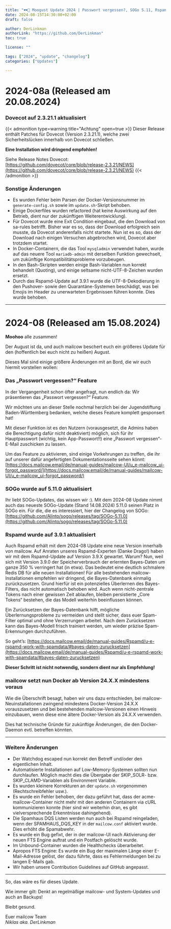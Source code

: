 ```yaml
---
title: "🕶️🐄 Moogust Update 2024 | Passwort vergessen?, SOGo 5.11, Rspamd 3.9.1 und mehr | Revision A"
date: 2024-08-15T14:30:00+02:00
draft: false

author: DerLinkman
authorLink: "https://github.com/DerLinkman"
toc: true

license: ""

tags: ["2024", "update", "changelog"]
categories: ["Updates"]

---
```


# 2024-08a (Released am 20.08.2024)

### Dovecot auf 2.3.21.1 aktualisiert
{{< admonition type=warning title="Achtung" open=true >}}
Dieser Release enthält Patches für Dovecot (Version 2.3.21.1), welche zwei Sicherheitslücken innerhalb von Dovecot schließen.

**Eine Installation wird dringend empfohlen!**

Siehe Release Notes Dovecot: [https://github.com/dovecot/core/blob/release-2.3.21/NEWS](https://github.com/dovecot/core/blob/release-2.3.21/NEWS)
{{< /admonition >}}

### Sonstige Änderungen
- Es wurden Fehler beim Parsen der Docker-Versionsnummer im `generate-config.sh` sowie im `update.sh`-Skript behoben.
- Einige Dockerfiles wurden refactored (hat keine Auswirkung auf den Betrieb, dient nur der zukünftigen Weiterentwicklung).
- Für Dovecot wurde eine Exit Condition eingebaut, die den Download von sa-rules betrifft. Bisher war es so, dass der Download erfolgreich sein musste, da Dovecot anderenfalls nicht startete. Nun ist es so, dass der Download nach einigen Versuchen abgebrochen wird, Dovecot aber trotzdem startet.
- In Docker-Containern, die das Tool `mysqladmin` verwendet haben, wurde auf das neuere Tool `mariadb-admin` mit derselben Funktion gewechselt, um zukünftige Kompatibilitätsprobleme vorzubeugen.
- In den Bash-Skripten werden einige Bash-Variablen nun korrekt behandelt (Quoting), und einige seltsame nicht-UTF-8-Zeichen wurden ersetzt.
- Durch das Rspamd-Update auf 3.9.1 wurde die UTF-8-Dekodierung in den Pushover- sowie den Quarantäne-Systemen beschädigt, was bei Emojis im Header zu unerwarteten Ergebnissen führen konnte. Dies wurde behoben.

---


# 2024-08 (Released am 15.08.2024)

**Moohoo** alle zusammen!

Der August ist da, und auch mailcow beschert euch ein größeres Update für den (hoffentlich bei euch nicht zu heißen) August.

Dieses Mal sind einige größere Änderungen mit an Bord, die wir euch hiermit vorstellen wollen:
<!--more-->

### Das „Passwort vergessen?“ Feature

In der Vergangenheit schon öfter angefragt, nun endlich da: Wir präsentieren das „Passwort vergessen?“ Feature.

Wir möchten uns an dieser Stelle nochmal herzlich bei der Jugendstiftung Baden-Württemberg bedanken, welche dieses Feature komplett gesponsert hat!

Mit dieser Funktion ist es den Nutzern (vorausgesetzt, die Admins haben die Berechtigung dafür nicht deaktiviert) möglich, sich für ihr Hauptpasswort (wichtig, kein App-Passwort!!) eine „Passwort vergessen“-E-Mail zuschicken zu lassen.

Um das Feature zu aktivieren, sind einige Vorkehrungen zu treffen, die ihr auf unserer dafür angefertigten Dokumentationsseite sehen könnt: [https://docs.mailcow.email/de/manual-guides/mailcow-UI/u_e-mailcow_ui-forgot_password/](https://docs.mailcow.email/de/manual-guides/mailcow-UI/u_e-mailcow_ui-forgot_password/)

### SOGo wurde auf 5.11.0 aktualisiert

Ihr liebt SOGo-Updates, das wissen wir :). Mit dem 2024-08 Update nimmt auch das neueste SOGo-Update (Stand 14.08.2024) 5.11.0 seinen Platz in SOGo ein. Für die, die es interessiert, hier der Changelog von SOGo: [https://github.com/Alinto/sogo/releases/tag/SOGo-5.11.0](https://github.com/Alinto/sogo/releases/tag/SOGo-5.11.0)

### Rspamd wurde auf 3.9.1 aktualisiert

Auch Rspamd erhält mit dem 2024-08 Update eine neue Version innerhalb von mailcow. Auf Anraten unseres Rspamd-Experten (Danke Drago!) haben wir mit dem Rspamd-Update auf Version 3.9.X gewartet. Warum? Nun, weil sich mit Version 3.9.0 der Speicherverbrauch der erlernten Bayes-Daten um ganze 350 % verringert hat (in etwa). Das bedeutet eine deutlich schmalere Redis DB für alle neuen Installationen! Für alle bestehenden mailcow-Installationen empfehlen wir dringend, die Bayes-Datenbank einmalig zurückzusetzen. Grund hierfür ist ein potenzielles Überlernen des Bayes-Filters, das nicht automatisch behoben wird. Auch wenn nicht-zentrale Tokens nach einer gewissen Zeit ablaufen, bleiben persistierte „Core Tokens“ bestehen, die das Modell weiterhin beeinflussen können.

Ein Zurücksetzen der Bayes-Datenbank hilft, mögliche Überlernungsprobleme zu vermeiden und stellt sicher, dass euer Spam-Filter optimal und ohne Verzerrungen arbeitet. Nach dem Zurücksetzen kann das Bayes-Modell frisch trainiert werden, um wieder präzise Spam-Erkennungen durchzuführen.

So geht’s: [https://docs.mailcow.email/de/manual-guides/Rspamd/u-e-rspamd-work-with-spamdata/#bayes-daten-zurucksetzen](https://docs.mailcow.email/de/manual-guides/Rspamd/u-e-rspamd-work-with-spamdata/#bayes-daten-zurucksetzen)

**Dieser Schritt ist nicht notwendig, sondern dient nur als Empfehlung!**

### mailcow setzt nun Docker ab Version 24.X.X mindestens voraus

Wie die Überschrift besagt, haben wir uns dazu entschieden, bei mailcow-Neuinstallationen zwingend mindestens Docker-Version 24.X.X vorauszusetzen und bei bestehenden mailcow-Versionen einen Hinweis einzubauen, wenn diese eine ältere Docker-Version als 24.X.X verwenden.

Dies hat technische Gründe für zukünftige Änderungen, die den Docker-Daemon evtl. betreffen könnten.

---

### Weitere Änderungen

- Der Watchdog escaped nun korrekt den Betreff und/oder den eigentlichen Inhalt.
- Automatisierte Installationen auf Low-Memory-Systemen sollten nun durchlaufen. Möglich macht dies die Übergabe der SKIP_SOLR- bzw. SKIP_CLAMD-Variablen als Environment Variable.
- Es wurden kleinere Korrekturen an der `update.sh` vorgenommen (Rechtschreibfehler usw.).
- Es wurde ein Fehler behoben, der dazu geführt hat, dass der acme-mailcow-Container nicht mehr mit den anderen Containern via cURL kommunizieren konnte (hier sind wir weiterhin dran, es gibt vielversprechende Erkenntnisse dahingehend).
- Die Spamhaus DQS Listen werden nun auch bei Rspamd reingeladen, wenn der SPAMHAUS_DQS_KEY in der `mailcow.conf` aktiviert wurde. Dies erhöht die Spamabwehr.
- Es wurde ein Bug gefixt, der in der mailcow-UI nach Aktivierung der neuen FTS Engine auftrat und ein Postfach gelöscht wurde.
- Im Unbound-Container wurden die Healthchecks überarbeitet.
- Apropos FTS Engine: Es wurde ein Bug der maximalen Länge einer E-Mail-Adresse gelöst, der dazu führte, dass es Fehlermeldungen bei zu langen E-Mails gab.
- Wir haben unsere Contribution Guidelines auf GitHub angepasst.

---

So, das wäre es für dieses Update.

Wie immer gilt: Denkt an regelmäßige mailcow- und System-Updates und auch an Backups!

Bleibt gesund.

Euer mailcow Team  
*Niklas aka. DerLinkman*